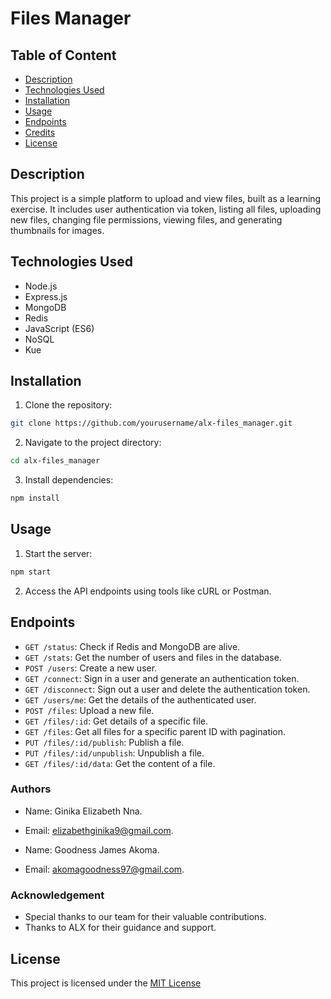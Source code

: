 # Files Manager

## Table of Content

- [Description](#description)
- [Technologies Used](#technologies-used)
- [Installation](#installation)
- [Usage](#usage)
- [Endpoints](#endpoints)
- [Credits](#credits)
- [License](#license)

## Description

This project is a simple platform to upload and view files, built as a learning exercise. It includes user authentication via token, listing all files, uploading new files, changing file permissions, viewing files, and generating thumbnails for images.

## Technologies Used

- Node.js
- Express.js
- MongoDB
- Redis
- JavaScript (ES6)
- NoSQL
- Kue

## Installation

1. Clone the repository:

```bash
git clone https://github.com/yourusername/alx-files_manager.git
```

2. Navigate to the project directory:

```bash
cd alx-files_manager
```

3. Install dependencies:

```bash
npm install
```

## Usage

1. Start the server:

```bash
npm start
```

2. Access the API endpoints using tools like cURL or Postman.

## Endpoints

- `GET /status`: Check if Redis and MongoDB are alive.
- `GET /stats`: Get the number of users and files in the database.
- `POST /users`: Create a new user.
- `GET /connect`: Sign in a user and generate an authentication token.
- `GET /disconnect`: Sign out a user and delete the authentication token.
- `GET /users/me`: Get the details of the authenticated user.
- `POST /files`: Upload a new file.
- `GET /files/:id`: Get details of a specific file.
- `GET /files`: Get all files for a specific parent ID with pagination.
- `PUT /files/:id/publish`: Publish a file.
- `PUT /files/:id/unpublish`: Unpublish a file.
- `GET /files/:id/data`: Get the content of a file.

### Authors

- Name: Ginika Elizabeth Nna.
- Email: elizabethginika9@gmail.com.

- Name: Goodness James Akoma.
- Email: akomagoodness97@gmail.com.

### Acknowledgement

- Special thanks to our team for their valuable contributions.
- Thanks to ALX for their guidance and support.

## License

This project is licensed under the [MIT License](https://opensource.org/licenses/MIT)
